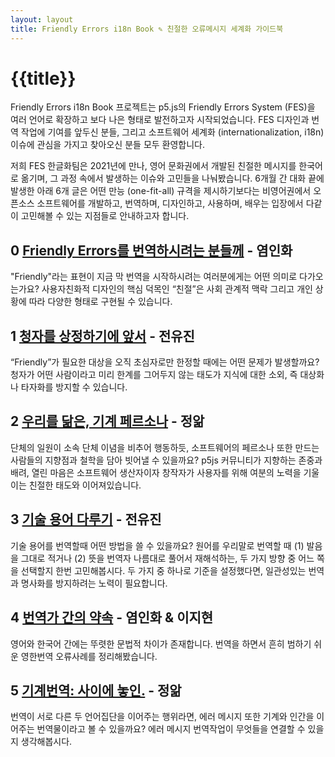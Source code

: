 ```yaml
---
layout: layout
title: Friendly Errors i18n Book ✎ 친절한 오류메시지 세계화 가이드북
---
```

# {{title}}
Friendly Errors i18n Book 프로젝트는 p5.js의 Friendly Errors System (FES)을 여러 언어로 확장하고 보다 나은 형태로 발전하고자 시작되었습니다. FES 디자인과 번역 작업에 기여를 앞두신 분들, 그리고 소프트웨어 세계화 (internationalization, i18n) 이슈에 관심을 가지고 찾아오신 분들 모두 환영합니다.

저희 FES 한글화팀은 2021년에 만나, 영어 문화권에서 개발된 친절한 메시지를 한국어로 옮기며, 그 과정 속에서 발생하는 이슈와 고민들을 나눠봤습니다. 6개월 간 대화 끝에 발생한 아래 6개 글은 어떤 만능 (one-fit-all) 규격을 제시하기보다는 비영어권에서 오픈소스 소프트웨어를 개발하고, 번역하며, 디자인하고, 사용하며, 배우는 입장에서 다같이 고민해볼 수 있는 지점들로 안내하고자 합니다.

## 0 [Friendly Errors를 번역하시려는 분들께](ch0) - 염인화
"Friendly"라는 표현이 지금 막 번역을 시작하시려는 여러분에게는 어떤 의미로 다가오는가요? 사용자친화적 디자인의 핵심 덕목인 “친절”은 사회 관계적 맥락 그리고 개인 상황에 따라 다양한 형태로 구현될 수 있습니다.

## 1 [청자를 상정하기에 앞서](ch1) - 전유진
“Friendly”가 필요한 대상을 오직 초심자로만 한정할 때에는 어떤 문제가 발생할까요? 청자가 어떤 사람이라고 미리 한계를 그어두지 않는 태도가 지식에 대한 소외, 즉 대상화나 타자화를 방지할 수 있습니다.

## 2 [우리를 닮은, 기계 페르소나](ch2) - 정앎
단체의 일원이 소속 단체 이념을 비추어 행동하듯, 소프트웨어의 페르소나 또한 만드는 사람들의 지향점과 철학을 담아 빗어낼 수 있을까요? p5js 커뮤니티가 지향하는 존중과 배려, 열린 마음은 소프트웨어 생산자이자 창작자가 사용자를 위해 여분의 노력을 기울이는 친절한 태도와 이어져있습니다.

## 3 [기술 용어 다루기](ch3) - 전유진
기술 용어를 번역할때 어떤 방법을 쓸 수 있을까요? 원어를 우리말로 번역할 때 (1) 발음을 그대로 적거나 (2) 뜻을 번역자 나름대로 풀어서 재해석하는, 두 가지 방향 중 어느 쪽을 선택할지 한번 고민해봅시다.  두 가지 중 하나로 기준을 설정했다면, 일관성있는 번역과 명사화를 방지하려는 노력이 필요합니다.

## 4 [번역가 간의 약속](ch4) - 염인화 & 이지현
영어와 한국어 간에는 뚜렷한 문법적 차이가 존재합니다. 번역을 하면서 흔히 범하기 쉬운 영한번역 오류사례를 정리해봤습니다.

## 5 [기계번역: 사이에 놓인.](ch5) - 정앎
번역이 서로 다른 두 언어집단을 이어주는 행위라면, 에러 메시지 또한 기계와 인간을 이어주는 번역물이라고 볼 수 있을까요? 에러 메시지 번역작업이 무엇들을 연결할 수 있을지 생각해봅시다.

